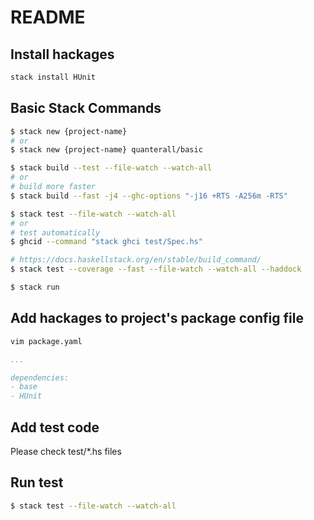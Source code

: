 # README

## Install hackages

```bash
stack install HUnit
```

## Basic Stack Commands

```bash
$ stack new {project-name}
# or
$ stack new {project-name} quanterall/basic

$ stack build --test --file-watch --watch-all
# or
# build more faster
$ stack build --fast -j4 --ghc-options "-j16 +RTS -A256m -RTS"

$ stack test --file-watch --watch-all
# or
# test automatically
$ ghcid --command "stack ghci test/Spec.hs"

# https://docs.haskellstack.org/en/stable/build_command/
$ stack test --coverage --fast --file-watch --watch-all --haddock

$ stack run
```

## Add hackages to project's package config file

```bash
vim package.yaml
```

```yaml
...

dependencies:
- base
- HUnit
```

## Add test code

Please check test/*.hs files

## Run test

```bash
$ stack test --file-watch --watch-all
```
